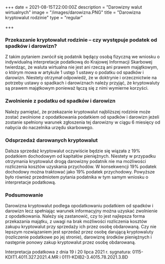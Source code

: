+++
date = 2021-08-15T22:00:00Z
description = "Darowizny walut wirtualnych"
image = "/images/darowizna.PNG"
title = "Darowizna kryptowalut rodzinie"
type = "regular"

+++
### Przekazanie kryptowalut rodzinie – czy występuje podatek od spadków i darowizn?

Z takim pytaniem zwrócił się podatnik będący osobą fizyczną we wniosku o indywidualną interpretacje podatkową do Krajowej Informacji Skarbowej twierdząc, że waluta wirtualna nie jest ani rzeczą ani prawem majątkowym, o którym mowa w artykule 1 ustęp 1 ustawy o podatku od spadków i darowizn. Niestety otrzymał odpowiedź, że w doktrynie i orzecznictwie na potrzeby ustawy o spadkach i darowiznach należy przyjąć, że kryptowaluty są prawem majątkowym ponieważ łączą się z nimi wymierne korzyści.

### Zwolnienie z podatku od spadków i darowizn

Należy pamiętać, że przekazanie kryptowalut najbliższej rodzinie może zostać zwolnione z opodatkowania podatkiem od spadków i darowizn jeżeli zostanie spełniony warunek zgłoszenia tej darowizny w ciągu 6 miesięcy od nabycia do naczelnika urzędu skarbowego.

### Odsprzedaż darowanych kryptowalut

Dalsza sprzedaż kryptowalut oczywiście będzie się wiązała z 19% podatkiem dochodowym od kapitałów pieniężnych. Niestety w przypadku otrzymania kryptowalut drogą darowizny podatnik nie ma możliwości rozliczenia kosztów uzyskania przychodów. W konsekwencji 19% podatek dochodowy można traktować jako 19% podatek przychodowy. Powyższe było również przedmiotem pytania podatnika w tym samym wniosku o interpretacje podatkową.

### Podsumowanie

Darowizna kryptowalut podlega opodatkowaniu podatkiem od spadków i darowizn lecz spełniając warunek informacyjny można uzyskać zwolnienie z opodatkowania. Należy się zastanowić, czy to jest najlepsza forma przekazania majątku, z uwagi na brak możliwości rozliczenia kosztów zakupu kryptowalut przy sprzedaży ich przez osobę obdarowaną. Czy nie lepszym rozwiązaniem jest sprzedaż przez osobę darującą kryptowaluty (rozliczenie podatkowe po jej stronie), darowiznę środków pieniężnych i następnie ponowy zakup kryptowalut przez osobę obdarowaną.

Interpretacja podatkowa z dnia 19 i 20 lipca 2021 r. sygnatura: 0115-KDIT1.4011.327.2021.4.MR i 0111-KDIB2-3.4015.78.2021.3.BD